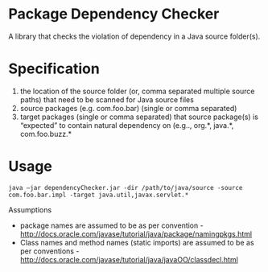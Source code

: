 Package Dependency Checker
==========================

A library that checks the violation of dependency in a Java source folder(s). 

Specification
==============
<ol>
<li>the location of the source folder (or, comma separated multiple source paths) that need to be scanned for Java source files</li>
<li>source packages (e.g. com.foo.bar) (single or comma separated)</li>
<li>target packages (single or comma separated) that source package(s) is “expected” to contain natural dependency on (e.g.., org.*, java.*, com.foo.buzz.* </li>
</ol>

Usage
=====
```
java –jar dependencyChecker.jar -dir /path/to/java/source -source com.foo.bar.impl -target java.util,javax.servlet.*
```

Assumptions
* package names are assumed to be as per convention - http://docs.oracle.com/javase/tutorial/java/package/namingpkgs.html 
* Class names and method names (static imports) are assumed to be as per conventions - http://docs.oracle.com/javase/tutorial/java/javaOO/classdecl.html

